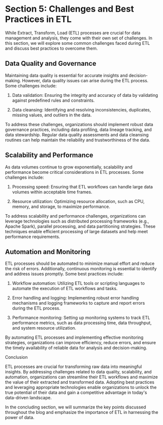 # Section 5: Challenges and Best Practices in ETL

While Extract, Transform, Load (ETL) processes are crucial for data management and analysis, they come with their own set of challenges. In this section, we will explore some common challenges faced during ETL and discuss best practices to overcome them.

## Data Quality and Governance

Maintaining data quality is essential for accurate insights and decision-making. However, data quality issues can arise during the ETL process. Some challenges include:

1. Data validation: Ensuring the integrity and accuracy of data by validating against predefined rules and constraints.

2. Data cleansing: Identifying and resolving inconsistencies, duplicates, missing values, and outliers in the data.

To address these challenges, organizations should implement robust data governance practices, including data profiling, data lineage tracking, and data stewardship. Regular data quality assessments and data cleansing routines can help maintain the reliability and trustworthiness of the data.

## Scalability and Performance

As data volumes continue to grow exponentially, scalability and performance become critical considerations in ETL processes. Some challenges include:

1. Processing speed: Ensuring that ETL workflows can handle large data volumes within acceptable time frames.

2. Resource utilization: Optimizing resource allocation, such as CPU, memory, and storage, to maximize performance.

To address scalability and performance challenges, organizations can leverage technologies such as distributed processing frameworks (e.g., Apache Spark), parallel processing, and data partitioning strategies. These techniques enable efficient processing of large datasets and help meet performance requirements.

## Automation and Monitoring

ETL processes should be automated to minimize manual effort and reduce the risk of errors. Additionally, continuous monitoring is essential to identify and address issues promptly. Some best practices include:

1. Workflow automation: Utilizing ETL tools or scripting languages to automate the execution of ETL workflows and tasks.

2. Error handling and logging: Implementing robust error handling mechanisms and logging frameworks to capture and report errors during the ETL process.

3. Performance monitoring: Setting up monitoring systems to track ETL performance metrics, such as data processing time, data throughput, and system resource utilization.

By automating ETL processes and implementing effective monitoring strategies, organizations can improve efficiency, reduce errors, and ensure the timely availability of reliable data for analysis and decision-making.

Conclusion

ETL processes are crucial for transforming raw data into meaningful insights. By addressing challenges related to data quality, scalability, and automation, organizations can streamline their ETL workflows and maximize the value of their extracted and transformed data. Adopting best practices and leveraging appropriate technologies enable organizations to unlock the true potential of their data and gain a competitive advantage in today's data-driven landscape.

In the concluding section, we will summarize the key points discussed throughout the blog and emphasize the importance of ETL in harnessing the power of data.
